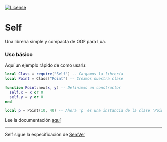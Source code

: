 [![License][LicenseBadge]][licenseURL]

# Self

Una librería simple y compacta de OOP para Lua.

### Uso básico

Aquí un ejemplo rápido de como usarla:

```lua
local Class = require("Self") -- Cargamos la librería
local Point = Class("Point") -- Creamos nuestra clase

function Point:new(x, y) -- Definimos un constructor
  self.x = x or 0
  self.y = y or 0
end

local p = Point(10, 40) -- Ahora 'p' es una instancia de la clase 'Point'
```

Lee la documentación [aquí](Docs_es.md)

---

Self sigue la especificación de [SemVer](https://semver.org/)

[LicenseBadge]: https://img.shields.io/badge/Licencia-Zlib-brightgreen?style=for-the-badge
[LicenseURL]: https://opensource.org/licenses/Zlib
